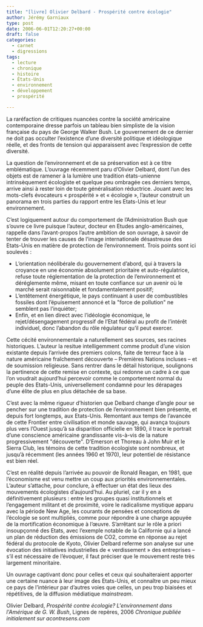 ```yaml
---
title: "[livre] Olivier Delbard - Prospérité contre écologie"
author: Jérémy Garniaux
type: post
date: 2006-06-01T12:20:27+00:00
draft: false
categories:
  - carnet
  - digressions
tags:
  - lecture
  - chronique
  - histoire
  - États-Unis
  - environnement
  - développement
  - prospérité

---
```

La raréfaction de critiques nuancées contre la société américaine contemporaine dresse parfois un tableau bien simpliste de la vision française du pays de George Walker Bush. Le gouvernement de ce dernier ne doit pas occulter l’existence d’une diversité politique et idéologique réelle, et des fronts de tension qui apparaissent avec l’expression de cette diversité.

La question de l’environnement et de sa préservation est à ce titre emblématique. L’ouvrage récemment paru d’Olivier Delbard, dont l’un des objets est de ramener à la lumière une tradition états-unienne intrinsèquement écologiste et quelque peu ombragée ces derniers temps, arrive ainsi à rester loin de toute généralisation réductrice. Jouant avec les mots-clefs évocateurs « prospérité » et « écologie », l’auteur construit un panorama en trois parties du rapport entre les Etats-Unis et leur environnement.

C’est logiquement autour du comportement de l’Administration Bush que s’ouvre ce livre puisque l’auteur, docteur en Etudes anglo-américaines, rappelle dans l’avant-propos l’autre ambition de son ouvrage, à savoir de tenter de trouver les causes de l’image internationale désastreuse des Etats-Unis en matière de protection de l’environnement.
Trois points sont ici soulevés :
- L’orientation néolibérale du gouvernement d’abord, qui à travers la croyance en une économie absolument prioritaire et auto-régulatrice, refuse toute réglementation de la protection de l’environnement et déréglemente même, misant en toute confiance sur un avenir où le marché serait raisonnable et fondamentalement positif;
- L’entêtement énergétique, le pays continuant à user de combustibles fossiles dont l’épuisement annoncé et la "force de pollution" ne semblent pas l’inquiéter;
- Enfin, et en lien direct avec l’idéologie économique, le rejet/désengagement progressif de l’Etat fédéral au profit de l’intérêt individuel, donc l’abandon du rôle régulateur qu’il peut exercer.

Cette cécité environnementale a naturellement ses sources, ses racines historiques. L’auteur la resitue intelligemment comme produit d’une vision existante depuis l’arrivée des premiers colons, faite de terreur face à la nature américaine fraîchement découverte – Premières Nations incluses – et de soumission religieuse. Sans rentrer dans le détail historique, soulignons la pertinence de cette remise en contexte, qui redonne un cadre à ce que l’on voudrait aujourd’hui percevoir comme le comportement normal du peuple des Etats-Unis, universellement condamné pour les dérapages d’une élite de plus en plus détachée de sa base.

C’est avec la même rigueur d’historien que Delbard change d’angle pour se pencher sur une tradition de protection de l’environnement bien présente, et depuis fort longtemps, aux Etats-Unis. Remontant aux temps de l’avancée de cette Frontier entre civilisation et monde sauvage, qui avança toujours plus vers l’Ouest jusqu’à sa disparition officielle en 1890, il trace le portrait d’une conscience américaine grandissante vis-à-vis de la nature progressivement "découverte". D’Emerson et Thoreau à John Muir et le Sierra Club, les témoins de cette tradition écologiste sont nombreux, et jusqu’à récemment (les années 1960 et 1970), leur potentiel de résistance est bien réel.

C’est en réalité depuis l’arrivée au pouvoir de Ronald Reagan, en 1981, que l’économisme est venu mettre un coup aux priorités environnementales. L’auteur s’attache, pour conclure, à effectuer un état des lieux des mouvements écologistes d’aujourd’hui. Au pluriel, car il y en a définitivement plusieurs : entre les groupes quasi institutionnels et l’engagement militant et de proximité, voire le radicalisme mystique apparu avec la période New Age, les courants de pensées et conceptions de l’écologie se sont multipliés, comme pour répondre à une charge appuyée de la mortification économique à l’œuvre. S’arrêtant sur le rôle a priori insoupçonné des Etats, avec l’exemple notable de la Californie qui a lancé un plan de réduction des émissions de CO2, comme en réponse au rejet fédéral du protocole de Kyoto, Olivier Delbard referme son analyse sur une évocation des initiatives industrielles de « verdissement » des entreprises – s’il est nécessaire de l’évoquer, il faut préciser que le mouvement reste très largement minoritaire.

Un ouvrage captivant donc pour celles et ceux qui souhaiteraient apporter une certaine nuance à leur image des Etats-Unis, et connaître un peu mieux ce pays de l’intérieur par d’autres voies que celles, un peu trop biaisées et répétitives, de la diffusion médiatique *mainstream*.

Olivier Delbard, _Prospérité contre écologie? L'environnement dans l'Amérique de G. W. Bush_, Lignes de repères, 2006
_Chronique publiée initialement sur acontresens.com_